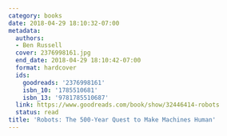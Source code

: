 ```yaml
---
category: books
date: 2018-04-29 18:10:32-07:00
metadata:
  authors:
  - Ben Russell
  cover: 2376998161.jpg
  end_date: 2018-04-29 18:10:42-07:00
  format: hardcover
  ids:
    goodreads: '2376998161'
    isbn_10: '1785510681'
    isbn_13: '9781785510687'
  link: https://www.goodreads.com/book/show/32446414-robots
  status: read
title: 'Robots: The 500-Year Quest to Make Machines Human'
---
```

